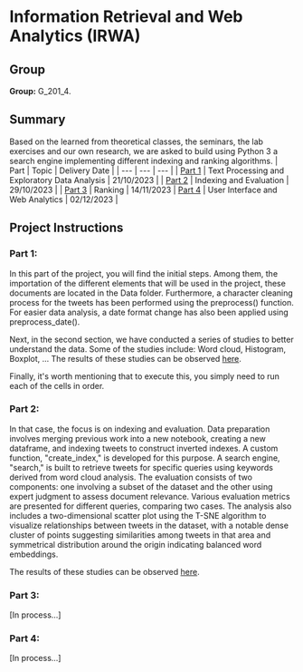 # Information Retrieval and Web Analytics (IRWA)
## Group 
**Group:** G_201_4.

## Summary
Based on the learned from theoretical classes, the seminars, the lab exercises and our own research, we are asked to build using Python 3 a search engine implementing different indexing and ranking algorithms.
| Part | Topic | Delivery Date |
| --- | --- | --- |
| [Part 1](https://github.com/ialexmp/IRWA/tree/master/part-1)  | Text Processing and Exploratory Data Analysis | 21/10/2023 |
| [Part 2](https://github.com/ialexmp/IRWA/tree/master/part-2) | Indexing and Evaluation | 29/10/2023 |
| [Part 3](https://github.com/ialexmp/IRWA/tree/master/part-3) | Ranking | 14/11/2023
| [Part 4](https://github.com/ialexmp/IRWA/tree/master/part-4) | User Interface and Web Analytics  | 02/12/2023 |

## Project Instructions
### Part 1:
In this part of the project, you will find the initial steps. Among them, the importation of the different elements that will be used in the project, these documents are located in the Data folder. Furthermore, a character cleaning process for the tweets has been performed using the preprocess() function. For easier data analysis, a date format change has also been applied using preprocess_date().

Next, in the second section, we have conducted a series of studies to better understand the data. Some of the studies include: Word cloud, Histogram, Boxplot, ... The results of these studies can be observed [here](https://github.com/ialexmp/IRWA/blob/master/part-1/IRWA-2023-u189626-u186665-u186661-part-1.pdf).

Finally, it's worth mentioning that to execute this, you simply need to run each of the cells in order.

### Part 2:
In that case, the focus is on indexing and evaluation. Data preparation involves merging previous work into a new notebook, creating a new dataframe, and indexing tweets to construct inverted indexes. A custom function, "create_index," is developed for this purpose. A search engine, "search," is built to retrieve tweets for specific queries using keywords derived from word cloud analysis. The evaluation consists of two components: one involving a subset of the dataset and the other using expert judgment to assess document relevance. Various evaluation metrics are presented for different queries, comparing two cases. The analysis also includes a two-dimensional scatter plot using the T-SNE algorithm to visualize relationships between tweets in the dataset, with a notable dense cluster of points suggesting similarities among tweets in that area and symmetrical distribution around the origin indicating balanced word embeddings.

The results of these studies can be observed [here](https://github.com/ialexmp/IRWA/blob/master/part-2/IRWA-2023-u189626-u186665-u186661-part-2.pdf).

### Part 3:
[In process...]

### Part 4: 
[In process...]
